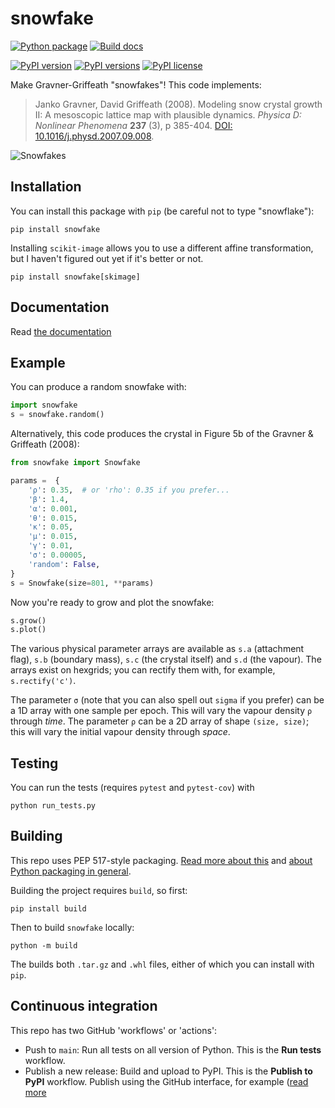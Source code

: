 # snowfake

[![Python package](https://github.com/agile-geoscience/snowfake/actions/workflows/python-package.yml/badge.svg)](https://github.com/agile-geoscience/snowfake/actions/workflows/python-package.yml)
[![Build docs](https://github.com/agile-geoscience/snowfake/actions/workflows/sphinx_docs.yml/badge.svg)](https://github.com/agile-geoscience/snowfake/actions/workflows/sphinx_docs.yml)

[![PyPI version](https://img.shields.io/pypi/v/snowfake.svg)](https://pypi.org/project/snowfake//)
[![PyPI versions](https://img.shields.io/pypi/pyversions/snowfake.svg)](https://pypi.org/project/snowfake//)
[![PyPI license](https://img.shields.io/pypi/l/snowfake.svg)](https://pypi.org/project/snowfake/)


Make Gravner-Griffeath "snowfakes"! This code implements:

> Janko Gravner, David Griffeath (2008). Modeling snow crystal growth II: A mesoscopic lattice map with plausible dynamics. _Physica D: Nonlinear Phenomena_ **237** (3), p 385-404. [DOI: 10.1016/j.physd.2007.09.008](https://doi.org/10.1016/j.physd.2007.09.008).

![Snowfakes](https://www.dropbox.com/s/8mquyaiumdiuwwf/snowfakes.png?raw=1)


## Installation

You can install this package with `pip` (be careful not to type "snowflake"):

    pip install snowfake

Installing `scikit-image` allows you to use a different affine transformation, but I haven't figured out yet if it's better or not. 

    pip install snowfake[skimage]


## Documentation

Read [the documentation](https://code.agilescientific.com/snowfake)


## Example

You can produce a random snowfake with:

```python
import snowfake
s = snowfake.random()
```

Alternatively, this code produces the crystal in Figure 5b of the Gravner & Griffeath (2008):

```python
from snowfake import Snowfake

params =  {
    'ρ': 0.35,  # or 'rho': 0.35 if you prefer...
    'β': 1.4,
    'α': 0.001,
    'θ': 0.015,
    'κ': 0.05,
    'μ': 0.015,
    'γ': 0.01,
    'σ': 0.00005,
    'random': False,
}
s = Snowfake(size=801, **params)
```

Now you're ready to grow and plot the snowfake:

```python
s.grow()
s.plot()
```

The various physical parameter arrays are available as `s.a` (attachment flag), `s.b` (boundary mass), `s.c` (the crystal itself) and `s.d` (the vapour). The arrays exist on hexgrids; you can rectify them with, for example, `s.rectify('c')`.

The parameter `σ` (note that you can also spell out `sigma` if you prefer) can be a 1D array with one sample per epoch. This will vary the vapour density `ρ` through _time_. The parameter `ρ` can be a 2D array of shape `(size, size)`; this will vary the initial vapour density through _space_.


## Testing

You can run the tests (requires `pytest` and `pytest-cov`) with

    python run_tests.py


## Building

This repo uses PEP 517-style packaging. [Read more about this](https://setuptools.pypa.io/en/latest/build_meta.html) and [about Python packaging in general](https://packaging.python.org/en/latest/tutorials/packaging-projects/).

Building the project requires `build`, so first:

    pip install build

Then to build `snowfake` locally:

    python -m build

The builds both `.tar.gz` and `.whl` files, either of which you can install with `pip`.


## Continuous integration

This repo has two GitHub 'workflows' or 'actions':

- Push to `main`: Run all tests on all version of Python. This is the **Run tests** workflow.
- Publish a new release: Build and upload to PyPI. This is the **Publish to PyPI** workflow. Publish using the GitHub interface, for example ([read more](https://docs.github.com/en/repositories/releasing-projects-on-github/managing-releases-in-a-repository)
